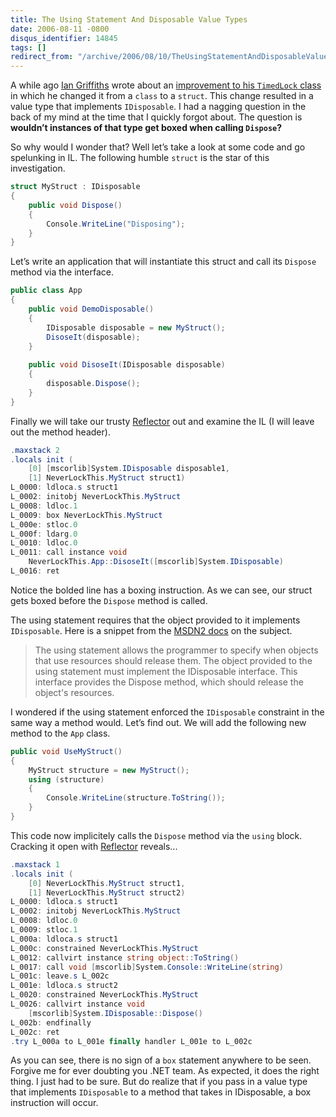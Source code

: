 ```yaml
---
title: The Using Statement And Disposable Value Types
date: 2006-08-11 -0800
disqus_identifier: 14845
tags: []
redirect_from: "/archive/2006/08/10/TheUsingStatementAndDisposableValueTypes.aspx/"
---
```


A while ago [Ian
Griffiths](http://www.interact-sw.co.uk/iangblog/ "Ian Griffiths") wrote
about an [improvement to his `TimedLock`
class](http://www.interact-sw.co.uk/iangblog/2004/04/26/yetmoretimedlocking "Oh No! Not the TimedLock Again!")
in which he changed it from a `class` to a `struct`. This change
resulted in a value type that implements `IDisposable`. I had a nagging
question in the back of my mind at the time that I quickly forgot about.
The question is **wouldn’t instances of that type get boxed when calling
`Dispose`?**

So why would I wonder that? Well let’s take a look at some code and go
spelunking in IL. The following humble `struct` is the star of this
investigation.

```csharp
struct MyStruct : IDisposable
{
    public void Dispose()
    {
        Console.WriteLine("Disposing");
    }
}
```

Let’s write an application that will instantiate this struct and call
its `Dispose` method via the interface.

```csharp
public class App
{
    public void DemoDisposable()
    {
        IDisposable disposable = new MyStruct();
        DisoseIt(disposable);
    }
    
    public void DisoseIt(IDisposable disposable)
    {
        disposable.Dispose();
    }
}
```

Finally we will take our trusty
[Reflector](http://www.aisto.com/roeder/dotnet/ "Reflector") out and
examine the IL (I will leave out the method header).

```csharp
.maxstack 2
.locals init (
    [0] [mscorlib]System.IDisposable disposable1,
    [1] NeverLockThis.MyStruct struct1)
L_0000: ldloca.s struct1
L_0002: initobj NeverLockThis.MyStruct
L_0008: ldloc.1 
L_0009: box NeverLockThis.MyStruct
L_000e: stloc.0 
L_000f: ldarg.0 
L_0010: ldloc.0 
L_0011: call instance void 
    NeverLockThis.App::DisoseIt([mscorlib]System.IDisposable)
L_0016: ret 
```

Notice the bolded line has a boxing instruction. As we can see, our
struct gets boxed before the `Dispose` method is called.

The using statement requires that the object provided to it implements
`IDisposable`. Here is a snippet from the [MSDN2
docs](http://msdn2.microsoft.com/en-us/library/yh598w02.aspx "Using Statement")
on the subject.

> The using statement allows the programmer to specify when objects that
> use resources should release them. The object provided to the using
> statement must implement the IDisposable interface. This interface
> provides the Dispose method, which should release the object's
> resources.

I wondered if the using statement enforced the `IDisposable` constraint
in the same way a method would. Let’s find out. We will add the
following new method to the `App` class.

```csharp
public void UseMyStruct()
{
    MyStruct structure = new MyStruct();
    using (structure)
    {
        Console.WriteLine(structure.ToString());
    }
}
```

This code now implicitely calls the `Dispose` method via the `using`
block. Cracking it open with
[Reflector](http://www.aisto.com/roeder/dotnet/) reveals...

```csharp
.maxstack 1
.locals init (
    [0] NeverLockThis.MyStruct struct1,
    [1] NeverLockThis.MyStruct struct2)
L_0000: ldloca.s struct1
L_0002: initobj NeverLockThis.MyStruct
L_0008: ldloc.0 
L_0009: stloc.1 
L_000a: ldloca.s struct1
L_000c: constrained NeverLockThis.MyStruct
L_0012: callvirt instance string object::ToString()
L_0017: call void [mscorlib]System.Console::WriteLine(string)
L_001c: leave.s L_002c
L_001e: ldloca.s struct2
L_0020: constrained NeverLockThis.MyStruct
L_0026: callvirt instance void 
    [mscorlib]System.IDisposable::Dispose()
L_002b: endfinally 
L_002c: ret 
.try L_000a to L_001e finally handler L_001e to L_002c
```

As you can see, there is no sign of a `box` statement anywhere to be
seen. Forgive me for ever doubting you .NET team. As expected, it does
the right thing. I just had to be sure. But do realize that if you pass
in a value type that implements `IDisposable` to a method that takes in
IDisposable, a box instruction will occur.

